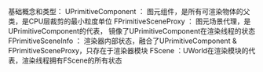 
基础概念和类型：
UPrimitiveComponent ： 图元组件，是所有可渲染物体的父类，是CPU层裁剪的最小粒度单位 
FPrimitiveSceneProxy ： 图元场景代理，是UPrimitiveComponent的代表， 镜像了UPrimitiveComponent在渲染线程的状态
FPrimitiveSceneInfo ： 渲染器内部状态，融合了UPrimitiveComponent & FPrimitiveSceneProxy，只存在于渲染器模块 
FScene ：UWorld在渲染模块的代表，渲染线程拥有FScene的所有状态 
